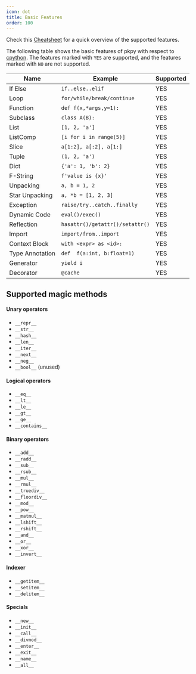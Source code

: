 ```yaml
---
icon: dot
title: Basic Features
order: 100
---
```


Check this [Cheatsheet](https://reference.pocketpy.dev/python.html)
for a quick overview of the supported features.

The following table shows the basic features of pkpy with respect to [cpython](https://github.com/python/cpython).
The features marked with `YES` are supported, and the features marked with `NO` are not supported.

| Name            | Example                         | Supported |
| --------------- | ------------------------------- | --------- |
| If Else         | `if..else..elif`                | YES       |
| Loop            | `for/while/break/continue`      | YES       |
| Function        | `def f(x,*args,y=1):`           | YES       |
| Subclass        | `class A(B):`                   | YES       |
| List            | `[1, 2, 'a']`                   | YES       |
| ListComp        | `[i for i in range(5)]`         | YES       |
| Slice           | `a[1:2], a[:2], a[1:]`          | YES       |
| Tuple           | `(1, 2, 'a')`                   | YES       |
| Dict            | `{'a': 1, 'b': 2}`              | YES       |
| F-String        | `f'value is {x}'`               | YES       |
| Unpacking       | `a, b = 1, 2`                   | YES       |
| Star Unpacking  | `a, *b = [1, 2, 3]`             | YES       |
| Exception       | `raise/try..catch..finally`     | YES       |
| Dynamic Code    | `eval()/exec()`                 | YES       |
| Reflection      | `hasattr()/getattr()/setattr()` | YES       |
| Import          | `import/from..import`           | YES       |
| Context Block   | `with <expr> as <id>:`          | YES       |
| Type Annotation | `def  f(a:int, b:float=1)`      | YES       |
| Generator       | `yield i`                       | YES       |
| Decorator       | `@cache`                        | YES       |

## Supported magic methods

#### Unary operators

+ `__repr__`
+ `__str__`
+ `__hash__`
+ `__len__`
+ `__iter__`
+ `__next__`
+ `__neg__`
+ `__bool__` (unused)

#### Logical operators

+ `__eq__`
+ `__lt__`
+ `__le__`
+ `__gt__`
+ `__ge__`
+ `__contains__`

#### Binary operators

+ `__add__`
+ `__radd__`
+ `__sub__`
+ `__rsub__`
+ `__mul__`
+ `__rmul__`
+ `__truediv__`
+ `__floordiv__`
+ `__mod__`
+ `__pow__`
+ `__matmul__`
+ `__lshift__`
+ `__rshift__`
+ `__and__`
+ `__or__`
+ `__xor__`
+ `__invert__`

#### Indexer

+ `__getitem__`
+ `__setitem__`
+ `__delitem__`

#### Specials

+ `__new__`
+ `__init__`
+ `__call__`
+ `__divmod__`
+ `__enter__`
+ `__exit__`
+ `__name__`
+ `__all__`
